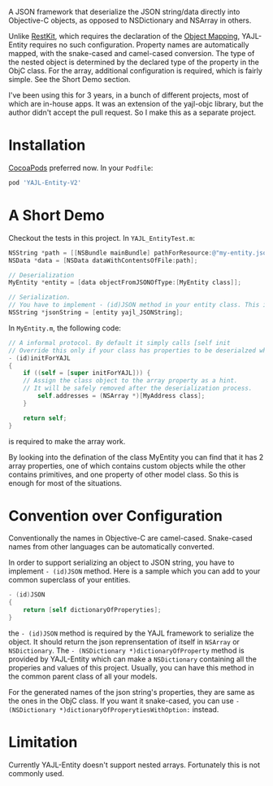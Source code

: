 A JSON framework that deserialize the JSON string/data directly into Objective-C objects, as opposed to NSDictionary and NSArray in others.

Unlike [RestKit](https://github.com/RestKit/RestKit), which requires the declaration of the [Object Mapping](https://github.com/RestKit/RestKit/wiki/Object-mapping), YAJL-Entity requires no such configuration. Property names are automatically mapped, with the snake-cased and camel-cased conversion. The type of the nested object is determined by the declared type of the property in the ObjC class. For the array, additional configuration is required, which is fairly simple. See the Short Demo section.

I've been using this for 3 years, in a bunch of different projects, most of which are in-house apps. It was an extension of the yajl-objc library, but the author didn't accept the pull request. So I make this as a separate project.

# Installation

[CocoaPods](https://github.com/cocoapods/cocoapods) preferred now. In your `Podfile`:

```ruby
pod 'YAJL-Entity-V2'
```

# A Short Demo

Checkout the tests in this project. In `YAJL_EntityTest.m`:


```objective-c
NSString *path = [[NSBundle mainBundle] pathForResource:@"my-entity.json" ofType:nil];
NSData *data = [NSData dataWithContentsOfFile:path];

// Deserialization
MyEntity *entity = [data objectFromJSONOfType:[MyEntity class]];

// Serialization.
// You have to implement - (id)JSON method in your entity class. This is easy to do. See the next section.
NSString *jsonString = [entity yajl_JSONString];
```

In `MyEntity.m`, the following code:

```objective-c
// A informal protocol. By default it simply calls [self init
// Override this only if your class has properties to be deserialzed which are NSArray or NSMutableArray
- (id)initForYAJL
{
    if ((self = [super initForYAJL])) {
	// Assign the class object to the array property as a hint.
	// It will be safely removed after the deserialization process.
        self.addresses = (NSArray *)[MyAddress class];
    }

    return self;
}
```
is required to make the array work.

By looking into the defination of the class MyEntity you can find that it has 2 array properties, one of which contains custom objects while the other contains primitives, and one property of other model class. So this is enough for most of the situations.

# Convention over Configuration

Conventionally the names in Objective-C are camel-cased. Snake-cased names from other languages can be automatically converted.

In order to support serializing an object to JSON string, you have to implement `- (id)JSON` method. Here is a sample which you can add to your common superclass of your entities.

```objective-c
- (id)JSON
{
    return [self dictionaryOfProperyties];
}
```

the `- (id)JSON` method is required by the YAJL framework to serialize the object. It should return the json reprensentation of itself in `NSArray` or `NSDictionary`. The `- (NSDictionary *)dictionaryOfProperty` method is provided by YAJL-Entity which can make a `NSDictionary` containing all the properies and values of this project. Usually, you can have this method in the common parent class of all your models.

For the generated names of the json string's properties, they are same as the ones in the ObjC class. If you want it snake-cased, you can use `- (NSDictionary *)dictionaryOfProperytiesWithOption:` instead.

# Limitation

Currently YAJL-Entity doesn't support nested arrays. Fortunately this is not commonly used.
